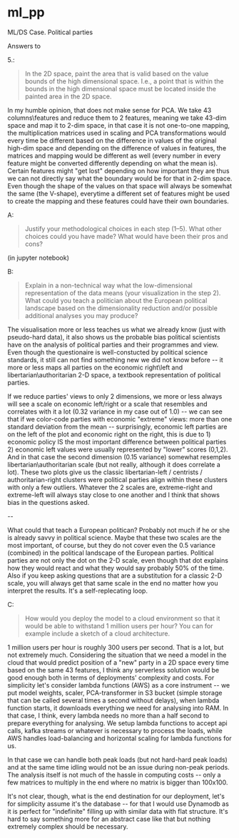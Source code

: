 # ml_pp
ML/DS Case. Political parties


Answers to 

5.:

> In the 2D space, paint the area that is valid based on the value bounds of the high dimensional space. I.e., a point that is within the bounds in the high dimensional space must be located inside the painted area in the 2D space.

In my humble opinion, that does not make sense for PCA. We take 43 columns\features and reduce them to 2 features, meaning we take 43-dim space and map it to 2-dim space, in that case it is not one-to-one mapping, the multiplication matrices used in scaling and PCA transformations would every time be different based on the difference in values of the original high-dim space and depending on the difference of values in features, the matrices and mapping would be different as well (every number in every feature might be converted differently depending on what the mean is). Certain features might "get lost" depending on how important they are thus we can not directly say what the boundary would be for that in 2-dim space. Even though the shape of the values on that space will always be somewhat the same (the V-shape), everytime a different set of features might be used to create the mapping and these features could have their own boundaries.

A: 
> Justify your methodological choices in each step (1–5). What other choices could you have made? What would have been their pros and cons?

(in jupyter notebook)

B: 
> Explain in a non-technical way what the low-dimensional representation of the data means (your visualization in the step 2). What could you teach a politician about the European political landscape based on the dimensionality reduction and/or possible additional analyses you may produce?

The visualisation more or less teaches us what we already know (just with pseudo-hard data), it also shows us the probable bias political scientists have on the analysis of political parties and their programmes and view. Even though the questionaire is well-constucted by political science standards, it still can not find something new we did not know before -- it more or less maps all parties on the economic right\left and libertarian\authoritarian 2-D space, a textbook representation of political parties. 

If we reduce parties' views to only 2 dimensions, we more or less always will see a scale on economic left/right or a scale that resembles and correlates with it a lot (0.32 variance in my case out of 1.0) -- we can see that if we color-code parties with economic "extreme" views: more than one standard deviation from the mean -- surprisingly, economic left parties are on the left of the plot and economic right on the right, this is due to 1) economic policy IS the most important difference between political parties 2) economic left values were usually represented by "lower" scores (0,1,2). And in that case the second dimension (0.15 variance) somewhat resemples libertarian\authoritarian scale (but not really, although it does correlate a lot). These two plots give us the classic libertarian-left / centrists / authoritarian-right clusters were political parties align within these clusters with only a few outliers. Whatever the 2 scales are, extreme-right and extreme-left will always stay close to one another and I think that shows bias in the questions asked.

--

What could that teach a European politican? Probably not much if he or she is already savvy in political science. Maybe that these two scales are the most important, of course, but they do not cover even the 0.5 variance (combined) in the political landscape of the European parties. Political parties are not only the dot on the 2-D scale, even though that dot explains how they would react and what they would say probably 50% of the time. Also if you keep asking questions that are a substitution for a classic 2-D scale, you will always get that same scale in the end no matter how you interpret the results. It's a self-replecating loop.

C:
> How would you deploy the model to a cloud environment so that it would be able to withstand 1 million users per hour? You can for example include a sketch of a cloud architecture.

1 million users per hour is roughly 300 users per second. That is a lot, but not extremely much. Considering the situation that we need a model in the cloud that would predict position of a "new" party in a 2D space every time based on the same 43 features, I think any serverless solution would be good enough both in terms of deployments' complexity and costs. For simplicity let's consider lambda functions (AWS) as a core instrument -- we put model weights, scaler, PCA-transformer in S3 bucket (simple storage that can be called several times a second without delays), when lambda function starts, it downloads everything we need for analysing into RAM. In that case, I think, every lambda needs no more than a half second to prepare everything for analysing. We setup lambda functions to accept api calls, kafka streams or whatever is necessary to process the loads, while AWS handles load-balancing and horizontal scaling for lambda functions for us. 

In that case we can handle both peak loads (but not hard-hard peak loads) and at the same time idling would not be an issue during non-peak periods. The analysis itself is not much of the hassle in computing costs -- only a few matrices to multiply in the end where no matrix is bigger than 100x100. 

It's not clear, though, what is the end destination for our deployment, let's for simplicity assume it's the database -- for that I would use Dynamodb as it is perfect for "indefinite" filling up with similar data with flat structure. It's hard to say something more for an abstract case like that but nothing extremely complex should be necessary.